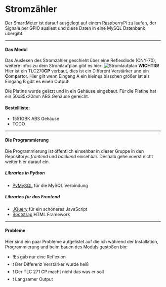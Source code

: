 # Stromzähler


Der SmartMeter ist darauf ausgelegt auf einem RaspberryPi zu laufen, der Signale per GPIO ausliest und diese Daten in eine MySQL Datenbank übergibt.  

---

#### Das Modul
Das Auslesen des Stromzähler geschieht über eine Reflexdiode (CNY-70), weitere Infos zu dem Stromlaufplan gibt es hier: 
![Stromlaufplan](https://gitlab.com/SmartMeter/hardware/raw/ddf4d86c37e23173ff1c0b72932402e1d67722d7/Schaltung.png)
**WICHTIG!** Hier ist ein TLC270**CP** verbaut, dies ist ein Different Verstärker und ein **C**om**p**artor. Hier gilt wenn Eingang A ein kleines bisschen größer ist als Eingang B gibt es einen Output!


Die Platine wurde geätzt und in ein Gehäuse eingebaut. Für die Platine hat ein 50x35x20mm ABS Gehäuse gereicht.  

#### Bestellliste:
* 1551GBK ABS Gehäuse
* TODO

---

#### Die Programmierung

Die Programmierung ist öffentlich einsehbar in dieser Gruppe in den Repositorys *frontend* und *backend* einsehbar. Deshalb gehe voerst nicht weiter hier darauf ein.

##### Libraries in Python
 * [PyMySQL](https://github.com/markdown-it/markdown-it) für die MySQL Verbindung

##### Libraries für das Frontend
 * [JQuery](https://github.com/markdown-it/markdown-it) für ein schöneres JavaScript
 * [Bootstrap](https://github.com/markdown-it/markdown-it) HTML Framework

---

#### Probleme
Hier sind ein paar Probleme aufgelistet auf die ich während der Installation, Programmierung und beim bauen des Moduls gestoßen bin:  
* :exclamation:Es gab nur eine Reflexion
* :exclamation: Der Differenz Verstärker wurde heiß
* :exclamation: Der TLC 271 CP macht nicht das was er soll
* :exclamation: Langsamer Output
